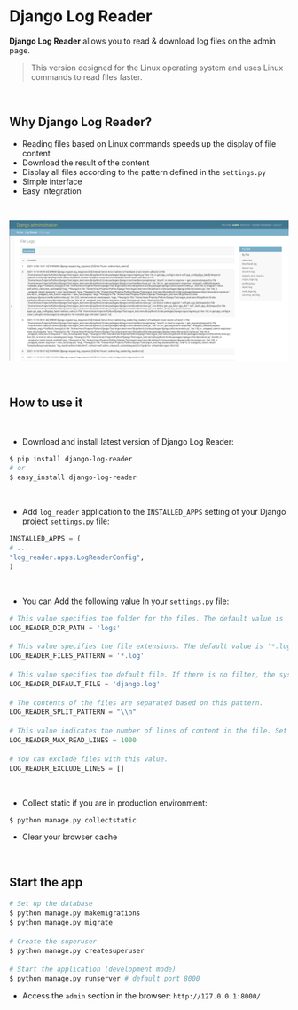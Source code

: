 # Django Log Reader
**Django Log Reader** allows you to read &amp; download log files on the admin page.

> This version designed for the Linux operating system and uses Linux commands to read files faster.

<br />

## Why Django Log Reader?

- Reading files based on Linux commands speeds up the display of file content
- Download the result of the content
- Display all files according to the pattern defined in the `settings.py`
- Simple interface
- Easy integration

<br />

![Django Log Reader](https://raw.githubusercontent.com/imankarimi/django-log-reader/main/screenshots/django_log_reader.png)


<br>

## How to use it

<br />

* Download and install latest version of Django Log Reader:

```bash
$ pip install django-log-reader
# or
$ easy_install django-log-reader
```

<br />

* Add `log_reader` application to the `INSTALLED_APPS` setting of your Django project `settings.py` file:

```python
INSTALLED_APPS = (
# ...
"log_reader.apps.LogReaderConfig",
)
```

<br />

* You can Add the following value In your `settings.py` file:

```python
# This value specifies the folder for the files. The default value is 'logs'
LOG_READER_DIR_PATH = 'logs'

# This value specifies the file extensions. The default value is '*.log'
LOG_READER_FILES_PATTERN = '*.log'

# This value specifies the default file. If there is no filter, the system reads the default file.
LOG_READER_DEFAULT_FILE = 'django.log'

# The contents of the files are separated based on this pattern.
LOG_READER_SPLIT_PATTERN = "\\n"

# This value indicates the number of lines of content in the file. Set the number of lines you want to read to this value.
LOG_READER_MAX_READ_LINES = 1000

# You can exclude files with this value.
LOG_READER_EXCLUDE_LINES = []
```

<br />

* Collect static if you are in production environment:
```bash
$ python manage.py collectstatic
```

* Clear your browser cache

<br />

## Start the app

```bash
# Set up the database
$ python manage.py makemigrations
$ python manage.py migrate

# Create the superuser
$ python manage.py createsuperuser

# Start the application (development mode)
$ python manage.py runserver # default port 8000
```

* Access the `admin` section in the browser: `http://127.0.0.1:8000/`
